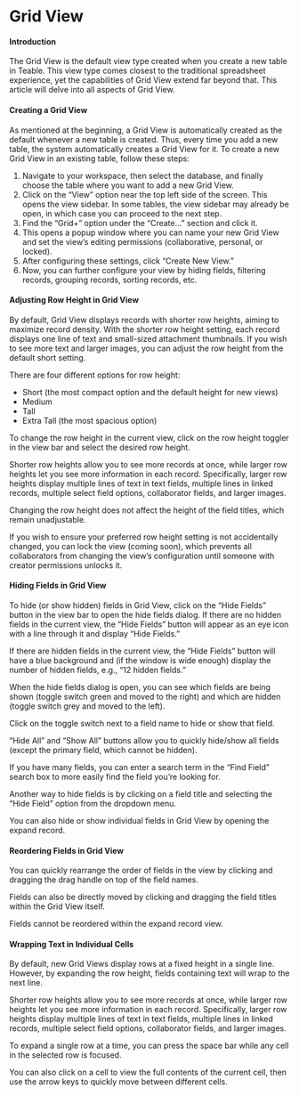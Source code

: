 # Grid View

#### Introduction

The Grid View is the default view type created when you create a new table in Teable. This view type comes closest to the traditional spreadsheet experience, yet the capabilities of Grid View extend far beyond that. This article will delve into all aspects of Grid View.

#### Creating a Grid View

As mentioned at the beginning, a Grid View is automatically created as the default whenever a new table is created. Thus, every time you add a new table, the system automatically creates a Grid View for it. To create a new Grid View in an existing table, follow these steps:

1. Navigate to your workspace, then select the database, and finally choose the table where you want to add a new Grid View.
2. Click on the “View” option near the top left side of the screen. This opens the view sidebar. In some tables, the view sidebar may already be open, in which case you can proceed to the next step.
3. Find the “Grid+” option under the “Create...” section and click it.
4. This opens a popup window where you can name your new Grid View and set the view’s editing permissions (collaborative, personal, or locked).
5. After configuring these settings, click “Create New View.”
6. Now, you can further configure your view by hiding fields, filtering records, grouping records, sorting records, etc.

#### Adjusting Row Height in Grid View

By default, Grid View displays records with shorter row heights, aiming to maximize record density. With the shorter row height setting, each record displays one line of text and small-sized attachment thumbnails. If you wish to see more text and larger images, you can adjust the row height from the default short setting.

There are four different options for row height:

* Short (the most compact option and the default height for new views)
* Medium
* Tall
* Extra Tall (the most spacious option)

To change the row height in the current view, click on the row height toggler in the view bar and select the desired row height.

Shorter row heights allow you to see more records at once, while larger row heights let you see more information in each record. Specifically, larger row heights display multiple lines of text in text fields, multiple lines in linked records, multiple select field options, collaborator fields, and larger images.

Changing the row height does not affect the height of the field titles, which remain unadjustable.

If you wish to ensure your preferred row height setting is not accidentally changed, you can lock the view (coming soon), which prevents all collaborators from changing the view’s configuration until someone with creator permissions unlocks it.

#### Hiding Fields in Grid View

To hide (or show hidden) fields in Grid View, click on the “Hide Fields” button in the view bar to open the hide fields dialog. If there are no hidden fields in the current view, the “Hide Fields” button will appear as an eye icon with a line through it and display “Hide Fields.”

If there are hidden fields in the current view, the “Hide Fields” button will have a blue background and (if the window is wide enough) display the number of hidden fields, e.g., “12 hidden fields.”

When the hide fields dialog is open, you can see which fields are being shown (toggle switch green and moved to the right) and which are hidden (toggle switch grey and moved to the left).

Click on the toggle switch next to a field name to hide or show that field.

“Hide All” and “Show All” buttons allow you to quickly hide/show all fields (except the primary field, which cannot be hidden).

If you have many fields, you can enter a search term in the “Find Field” search box to more easily find the field you’re looking for.

Another way to hide fields is by clicking on a field title and selecting the “Hide Field” option from the dropdown menu.

You can also hide or show individual fields in Grid View by opening the expand record.

#### Reordering Fields in Grid View

You can quickly rearrange the order of fields in the view by clicking and dragging the drag handle on top of the field names.

Fields can also be directly moved by clicking and dragging the field titles within the Grid View itself.

Fields cannot be reordered within the expand record view.

#### Wrapping Text in Individual Cells

By default, new Grid Views display rows at a fixed height in a single line. However, by expanding the row height, fields containing text will wrap to the next line.

Shorter row heights allow you to see more records at once, while larger row heights let you see more information in each record. Specifically, larger row heights display multiple lines of text in text fields, multiple lines in linked records, multiple select field options, collaborator fields, and larger images.

To expand a single row at a time, you can press the space bar while any cell in the selected row is focused.

You can also click on a cell to view the full contents of the current cell, then use the arrow keys to quickly move between different cells.
